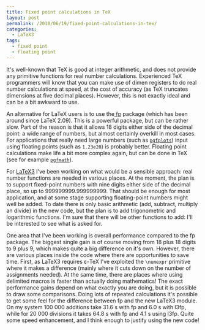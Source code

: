 ```yaml
---
title: Fixed point calculations in TeX
layout: post
permalink: /2010/06/19/fixed-point-calculations-in-tex/
categories:
  - LaTeX3
tags:
  - fixed point
  - floating point
---
```

It's well-known that TeX is good at integer arithmetic, and does not provide any primitive functions for real number calculations. Experienced TeX programmers will know that you can make use of dimen registers to do real number calculations at speed, at the cost of accuracy (as TeX truncates dimensions at five decimal places). However, this is not exactly ideal and can be a bit awkward to use.

An alternative for LaTeX users is to use the[ fp](https://ctan.org/pkg/fp) package (which has been around since LaTeX 2.09). This is a powerful package, but can be rather slow. Part of the reason is that it allows 18 digits either side of the decimal point: a wide range of numbers, but almost certainly overkill in most cases. For applications that really need large numbers (such as [`pgfplots`](https://ctan.org/pkg/pgfplots)) input using floating points (such as `1.23e20`) is probably better. Floating point calculations make life a bit more complex again, but can be done in TeX (see for example [`pgfmath`](https://ctan.org/pkg/pgf)).

For [LaTeX3](https://www.latex-project.org/latex3.html) I've been working on what would be a sensible approach: real number functions are needed in various places. At the moment, the plan is to support fixed-point numbers with nine digits either side of the decimal place, so up to 999999999.999999999. That should be enough for most application, and at some stage supporting floating-point numbers might well be added. To date there is only basic arithmetic (add, subtract, multiply an divide) in the new code, but the plan is to add trigonometric and logarithmic functions. I'm sure that there will be other functions to add: I'll be interested to see what is asked for.

One area that I've been working is overall performance compared to the fp package. The biggest single gain is of course moving from 18 plus 18 digits to 9 plus 9, which makes quite a big difference on it's own. However, there are various places inside the code where there are opportunities to save time. First, as LaTeX3 requires ε-TeX I've exploited the `\numexpr` primitive where it makes a difference (mainly where it cuts down on the number of assignments needed). At the same time, there are places where using delimited macros is faster than actually doing mathematics! The exact performance gains depend on what exactly you are doing, but it is possible to draw some comparisons. Doing lots of repeated calculations it's possible to get some feel for the difference between fp and the new LaTeX3 module. On my system 100 000 additions take 31.6 s with fp and 6.0 s with l3fp, while for 20 000 divisions it takes 64.8 s with fp and 4.1 s using l3fp. Quite some speed enhancement, and I think enough to justify using the new code!
